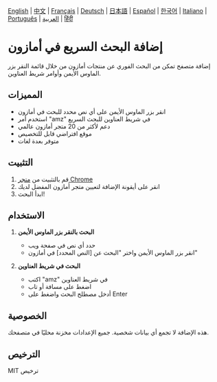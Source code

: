 [English](../README.md) | [中文](README_zh.md) | [Français](README_fr.md) | [Deutsch](README_de.md) | [日本語](README_ja.md) | [Español](README_es.md) | [한국어](README_ko.md) | [Italiano](README_it.md) | [Português](README_pt.md) | [العربية](README_ar.md) | [हिंदी](README_hi.md)

# إضافة البحث السريع في أمازون

إضافة متصفح تمكن من البحث الفوري عن منتجات أمازون من خلال قائمة النقر بزر الماوس الأيمن وأوامر شريط العناوين.

## المميزات

- انقر بزر الماوس الأيمن على أي نص محدد للبحث في أمازون
- استخدم أمر "amz" في شريط العناوين للبحث السريع
- دعم لأكثر من 20 متجر أمازون عالمي
- موقع افتراضي قابل للتخصيص
- متوفر بعدة لغات

## التثبيت

1. قم بالتثبيت من [متجر Chrome](https://chromewebstore.google.com/detail/amazon-quick-search-right/cjfihmfkemfbaeiihbeefmapfahgjodi)
2. انقر على أيقونة الإضافة لتعيين متجر أمازون المفضل لديك
3. ابدأ البحث!

## الاستخدام

1. **البحث بالنقر بزر الماوس الأيمن**
   - حدد أي نص في صفحة ويب
   - انقر بزر الماوس الأيمن واختر "البحث عن [النص المحدد] في أمازون"

2. **البحث في شريط العناوين**
   - اكتب "amz" في شريط العناوين
   - اضغط على مسافة أو تاب
   - أدخل مصطلح البحث واضغط على Enter

## الخصوصية

هذه الإضافة لا تجمع أي بيانات شخصية. جميع الإعدادات مخزنة محليًا في متصفحك.

## الترخيص

MIT ترخيص 